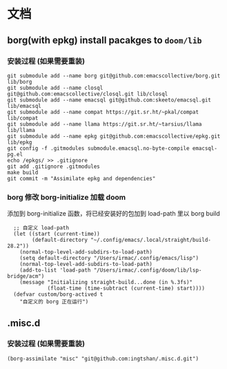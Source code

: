 # 文档

## borg(with epkg) install pacakges to `doom/lib`
### 安装过程 (如果需要重装)
``` shell
git submodule add --name borg git@github.com:emacscollective/borg.git lib/borg
git submodule add --name closql git@github.com:emacscollective/closql.git lib/closql
git submodule add --name emacsql git@github.com:skeeto/emacsql.git lib/emacsql
git submodule add --name compat https://git.sr.ht/~pkal/compat lib/compat
git submodule add --name llama https://git.sr.ht/~tarsius/llama lib/llama
git submodule add --name epkg git@github.com:emacscollective/epkg.git lib/epkg
git config -f .gitmodules submodule.emacsql.no-byte-compile emacsql-pg.el
echo /epkgs/ >> .gitignore
git add .gitignore .gitmodules
make build
git commit -m "Assimilate epkg and dependencies"
```

### borg 修改 borg-initialize 加载 doom
添加到 borg-initialize 函数，将已经安装好的包加到 load-path 里以 borg build
``` emacs-lisp
  ;; 自定义 load-path
  (let ((start (current-time))
        (default-directory "~/.config/emacs/.local/straight/build-28.2"))
    (normal-top-level-add-subdirs-to-load-path)
    (setq default-directory "/Users/irmac/.config/emacs/lisp")
    (normal-top-level-add-subdirs-to-load-path)
    (add-to-list 'load-path "/Users/irmac/.config/doom/lib/lsp-bridge/acm")
    (message "Initializing straight-build...done (in %.3fs)"
             (float-time (time-subtract (current-time) start))))
  (defvar custom/borg-actived t
    "自定义的 borg 正在运行")
```

## .misc.d
### 安装过程 (如果需要重装)
``` emacs-lisp
(borg-assimilate "misc" "git@github.com:ingtshan/.misc.d.git")
```

